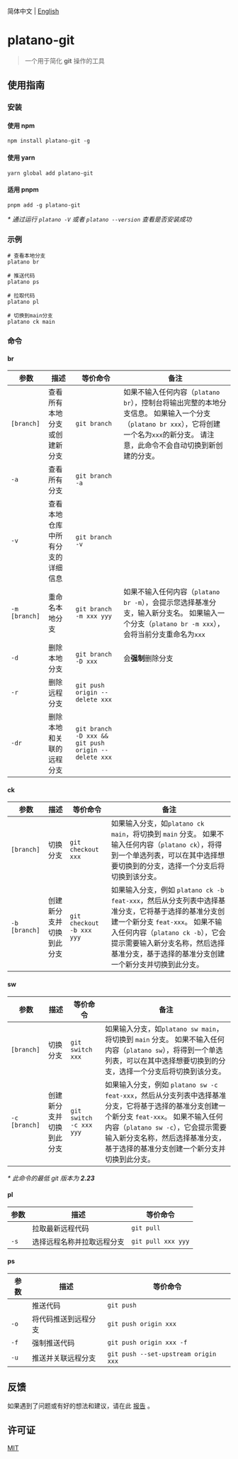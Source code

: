 简体中文 | [English](README.md)

# platano-git

> 一个用于简化 **git** 操作的工具

## 使用指南

### 安装

#### 使用 npm

```shell
npm install platano-git -g
```

#### 使用 yarn

```shell
yarn global add platano-git
```

#### 适用 pnpm

```shell
pnpm add -g platano-git
```

_\* 通过运行 `platano -V` 或者 `platano --version` 查看是否安装成功_

### 示例

```shell
# 查看本地分支
platano br

# 推送代码
platano ps

# 拉取代码
platano pl

# 切换到main分支
platano ck main
```

### 命令

#### br

| 参数| 描述 | 等价命令| 备注 |
| --- | --- | --- | --- |
| `[branch]` | 查看所有本地分支或创建新分支 | `git branch` | 如果不输入任何内容（`platano br`），控制台将输出完整的本地分支信息。 如果输入一个分支（`platano br xxx`），它将创建一个名为`xxx`的新分支。 请注意，此命令不会自动切换到新创建的分支。|
| `-a` | 查看所有分支 | `git branch -a` |
| `-v` | 查看本地仓库中所有分支的详细信息 | `git branch -v` |
| `-m [branch]` | 重命名本地分支 | `git branch -m xxx yyy` | 如果不输入任何内容（`platano br -m`），会提示您选择基准分支，输入新分支名。 如果输入一个分支（`platano br -m xxx`），会将当前分支重命名为`xxx` |
| `-d` | 删除本地分支 | `git branch -D xxx` | 会**强制**删除分支 |
| `-r` | 删除远程分支 | `git push origin --delete xxx` |
| `-dr` | 删除本地和关联的远程分支 | `git branch -D xxx && git push origin --delete xxx` |

#### ck

| 参数| 描述 | 等价命令| 备注 |
| --- | --- | --- | --- |
| `[branch]` | 切换分支 | `git checkout xxx` | 如果输入分支，如`platano ck main`，将切换到 `main` 分支。 如果不输入任何内容（`platano ck`），将得到一个单选列表，可以在其中选择想要切换到的分支，选择一个分支后将切换到该分支。 |
| `-b [branch]` | 创建新分支并切换到此分支 | `git checkout -b xxx yyy` | 如果输入分支，例如 `platano ck -b feat-xxx`，然后从分支列表中选择基准分支，它将基于选择的基准分支创建一个新分支 `feat-xxx`。 如果不输入任何内容（`platano ck -b`），它会提示需要输入新分支名称，然后选择基准分支，基于选择的基准分支创建一个新分支并切换到此分支。 |

#### sw

| 参数| 描述 | 等价命令| 备注 |
| --- | --- | --- | --- |
| `[branch]` | 切换分支 | `git switch xxx` | 如果输入分支，如`platano sw main`，将切换到 `main` 分支。 如果不输入任何内容（`platano sw`），将得到一个单选列表，可以在其中选择想要切换到的分支，选择一个分支后将切换到该分支。 |
| `-c [branch]` | 创建新分支并切换到此分支 | `git switch -c xxx yyy` | 如果输入分支，例如 `platano sw -c feat-xxx`，然后从分支列表中选择基准分支，它将基于选择的基准分支创建一个新分支 `feat-xxx`。 如果不输入任何内容（`platano sw -c`），它会提示需要输入新分支名称，然后选择基准分支，基于选择的基准分支创建一个新分支并切换到此分支。 |

_\* 此命令的最低 git 版本为 **2.23**_

#### pl

| 参数| 描述 | 等价命令 |
| --- | --- | --- |
| ` ` | 拉取最新远程代码 | `git pull` |
| `-s` | 选择远程名称并拉取远程分支| `git pull xxx yyy` |

#### ps

| 参数| 描述 | 等价命令|
| --- | --- | --- |
| ` ` | 推送代码| `git push` |
| `-o` | 将代码推送到远程分支 | `git push origin xxx` |
| `-f` | 强制推送代码 | `git push origin xxx -f` |
| `-u` | 推送并关联远程分支 | `git push --set-upstream origin xxx` |

## 反馈

如果遇到了问题或有好的想法和建议，请在此 [报告](https://github.com/chouchouji/platano-git/issues) 。

## 许可证

[MIT](LICENSE)

